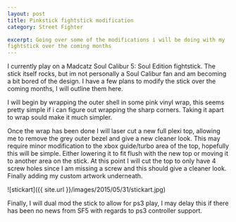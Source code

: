 ```yaml
---
layout: post
title: Pinkstick fightstick modification
category: Street Fighter

excerpt: Going over some of the modifications i will be doing with my
fightstick over the coming months
---
```


I currently play on a Madcatz Soul Calibur 5: Soul Edition fightstick.
The stick itself rocks, but im not personally a Soul Calibur fan and
am becoming a bit bored of the design. I have a few plans to modify
the stick over the coming months, I will outline them here.

I will begin by wrapping the outer shell in some pink vinyl wrap, this
seems pretty simple if i can figure out wrapping the sharp corners.
Taking it apart to wrap sould make it much simpler.

Once the wrap has been done I will laser cut a new full plexi top, allowing
me to remove the grey outer bezel and give a new cleaner look. This
may require minor modification to the xbox guide/turbo area of the
top, hopefully this will be simple. Either lowering it to fit flush
with the new top or moving it to another area on the stick. At this
point I will cut the top to only have 4 screw holes since I am missing
a screw and this should give a cleaner look. Finally adding my custom
artwork underneath.

![stickart]({{ site.url }}/images/2015/05/31/stickart.jpg)

Finally, I will dual mod the stick to allow for ps3 play, I may delay
this if there has been no news from SF5 with regards to ps3 controller
support. 
